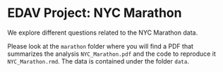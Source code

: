 # EDAV Project: NYC Marathon

We explore different questions related to the NYC Marathon data.

Please look at the `marathon` folder where you will find a PDF that summarizes the analysis `NYC_Marathon.pdf` and the code to reproduce it `NYC_Marathon.rmd`. The data is contained under the folder `data`. 
